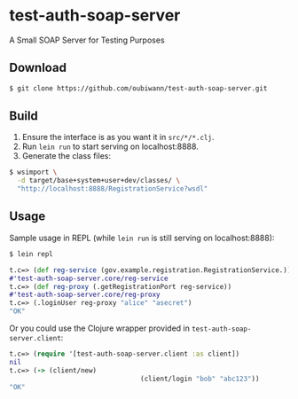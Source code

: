 # test-auth-soap-server

A Small SOAP Server for Testing Purposes

## Download

```bash
$ git clone https://github.com/oubiwann/test-auth-soap-server.git
```

## Build

1. Ensure the interface is as you want it in ``src/*/*.clj``.
1. Run ``lein run`` to start serving on localhost:8888.
1. Generate the class files:
```bash
$ wsimport \
  -d target/base+system+user+dev/classes/ \
  "http://localhost:8888/RegistrationService?wsdl"
```

## Usage

Sample usage in REPL (while ``lein run`` is still serving on localhost:8888):

```bash
$ lein repl
```
```clojure
t.c=> (def reg-service (gov.example.registration.RegistrationService.))
#'test-auth-soap-server.core/reg-service
t.c=> (def reg-proxy (.getRegistrationPort reg-service))
#'test-auth-soap-server.core/reg-proxy
t.c=> (.loginUser reg-proxy "alice" "asecret")
"OK"
```

Or you could use the Clojure wrapper provided in
``test-auth-soap-server.client``:

```clojure
t.c=> (require '[test-auth-soap-server.client :as client])
nil
t.c=> (-> (client/new)
                                 (client/login "bob" "abc123"))
"OK"
```
